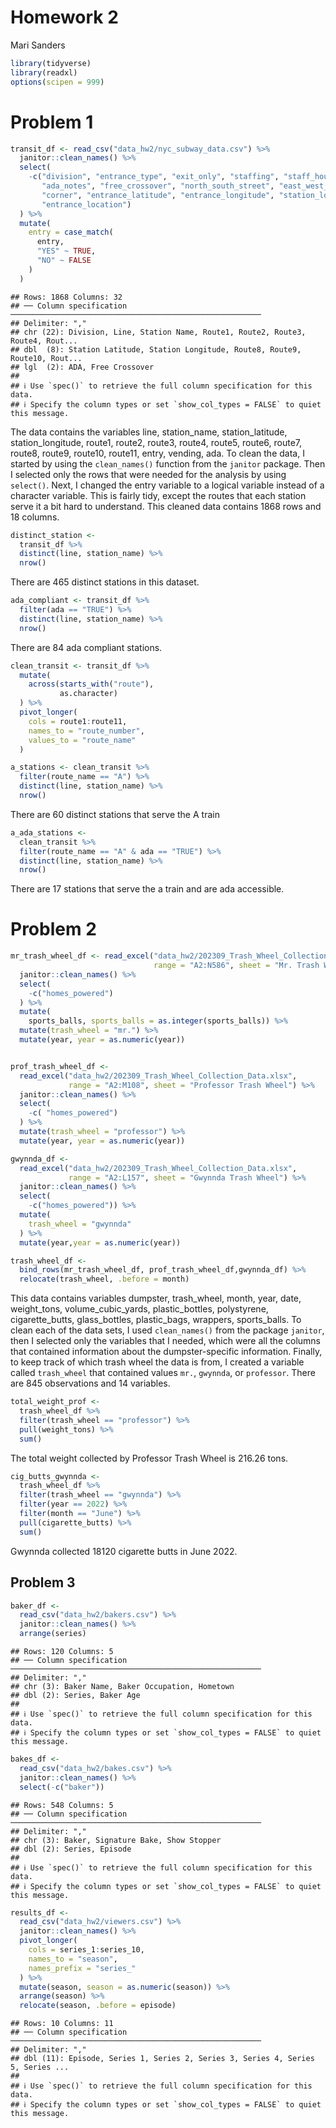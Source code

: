 Homework 2
================
Mari Sanders

``` r
library(tidyverse)
library(readxl)
options(scipen = 999)
```

# Problem 1

``` r
transit_df <- read_csv("data_hw2/nyc_subway_data.csv") %>% 
  janitor::clean_names() %>% 
  select(
    -c("division", "entrance_type", "exit_only", "staffing", "staff_hours",
       "ada_notes", "free_crossover", "north_south_street", "east_west_street", 
       "corner", "entrance_latitude", "entrance_longitude", "station_location", 
       "entrance_location")
  ) %>% 
  mutate(
    entry = case_match(
      entry, 
      "YES" ~ TRUE, 
      "NO" ~ FALSE
    )
  ) 
```

    ## Rows: 1868 Columns: 32
    ## ── Column specification ────────────────────────────────────────────────────────
    ## Delimiter: ","
    ## chr (22): Division, Line, Station Name, Route1, Route2, Route3, Route4, Rout...
    ## dbl  (8): Station Latitude, Station Longitude, Route8, Route9, Route10, Rout...
    ## lgl  (2): ADA, Free Crossover
    ## 
    ## ℹ Use `spec()` to retrieve the full column specification for this data.
    ## ℹ Specify the column types or set `show_col_types = FALSE` to quiet this message.

The data contains the variables line, station_name, station_latitude,
station_longitude, route1, route2, route3, route4, route5, route6,
route7, route8, route9, route10, route11, entry, vending, ada. To clean
the data, I started by using the `clean_names()` function from the
`janitor` package. Then I selected only the rows that were needed for
the analysis by using `select()`. Next, I changed the entry variable to
a logical variable instead of a character variable. This is fairly tidy,
except the routes that each station serve it a bit hard to understand.
This cleaned data contains 1868 rows and 18 columns.

``` r
distinct_station <- 
  transit_df %>%
  distinct(line, station_name) %>%
  nrow()
```

There are 465 distinct stations in this dataset.

``` r
ada_compliant <- transit_df %>% 
  filter(ada == "TRUE") %>% 
  distinct(line, station_name) %>% 
  nrow()
```

There are 84 ada compliant stations.

``` r
clean_transit <- transit_df %>% 
  mutate(
    across(starts_with("route"), 
           as.character)
  ) %>% 
  pivot_longer(
    cols = route1:route11,
    names_to = "route_number",
    values_to = "route_name"
  ) 
```

``` r
a_stations <- clean_transit %>% 
  filter(route_name == "A") %>%  
  distinct(line, station_name) %>%  
  nrow()
```

There are 60 distinct stations that serve the A train

``` r
a_ada_stations <- 
  clean_transit %>% 
  filter(route_name == "A" & ada == "TRUE") %>%  
  distinct(line, station_name) %>%  
  nrow()
```

There are 17 stations that serve the a train and are ada accessible.

# Problem 2

``` r
mr_trash_wheel_df <- read_excel("data_hw2/202309_Trash_Wheel_Collection_Data.xlsx", 
                                range = "A2:N586", sheet = "Mr. Trash Wheel") %>% 
  janitor::clean_names() %>% 
  select(
    -c("homes_powered")
  ) %>% 
  mutate(
    sports_balls, sports_balls = as.integer(sports_balls)) %>% 
  mutate(trash_wheel = "mr.") %>% 
  mutate(year, year = as.numeric(year))


prof_trash_wheel_df <- 
  read_excel("data_hw2/202309_Trash_Wheel_Collection_Data.xlsx", 
             range = "A2:M108", sheet = "Professor Trash Wheel") %>% 
  janitor::clean_names() %>% 
  select(
    -c( "homes_powered")
  ) %>% 
  mutate(trash_wheel = "professor") %>% 
  mutate(year, year = as.numeric(year))

gwynnda_df <- 
  read_excel("data_hw2/202309_Trash_Wheel_Collection_Data.xlsx", 
             range = "A2:L157", sheet = "Gwynnda Trash Wheel") %>% 
  janitor::clean_names() %>% 
  select(
    -c("homes_powered")) %>% 
  mutate(
    trash_wheel = "gwynnda"
  ) %>% 
  mutate(year,year = as.numeric(year))

trash_wheel_df <- 
  bind_rows(mr_trash_wheel_df, prof_trash_wheel_df,gwynnda_df) %>% 
  relocate(trash_wheel, .before = month)
```

This data contains variables dumpster, trash_wheel, month, year, date,
weight_tons, volume_cubic_yards, plastic_bottles, polystyrene,
cigarette_butts, glass_bottles, plastic_bags, wrappers, sports_balls. To
clean each of the data sets, I used `clean_names()` from the package
`janitor`, then I selected only the variables that I needed, which were
all the columns that contained information about the dumpster-specific
information. Finally, to keep track of which trash wheel the data is
from, I created a variable called `trash_wheel` that contained values
`mr.`, `gwynnda`, or `professor`. There are 845 observations and 14
variables.

``` r
total_weight_prof <- 
  trash_wheel_df %>% 
  filter(trash_wheel == "professor") %>% 
  pull(weight_tons) %>% 
  sum()
```

The total weight collected by Professor Trash Wheel is 216.26 tons.

``` r
cig_butts_gwynnda <- 
  trash_wheel_df %>% 
  filter(trash_wheel == "gwynnda") %>% 
  filter(year == 2022) %>% 
  filter(month == "June") %>% 
  pull(cigarette_butts) %>% 
  sum()
```

Gwynnda collected 18120 cigarette butts in June 2022.

## Problem 3

``` r
baker_df <- 
  read_csv("data_hw2/bakers.csv") %>% 
  janitor::clean_names() %>% 
  arrange(series)
```

    ## Rows: 120 Columns: 5
    ## ── Column specification ────────────────────────────────────────────────────────
    ## Delimiter: ","
    ## chr (3): Baker Name, Baker Occupation, Hometown
    ## dbl (2): Series, Baker Age
    ## 
    ## ℹ Use `spec()` to retrieve the full column specification for this data.
    ## ℹ Specify the column types or set `show_col_types = FALSE` to quiet this message.

``` r
bakes_df <- 
  read_csv("data_hw2/bakes.csv") %>%
  janitor::clean_names() %>% 
  select(-c("baker"))
```

    ## Rows: 548 Columns: 5
    ## ── Column specification ────────────────────────────────────────────────────────
    ## Delimiter: ","
    ## chr (3): Baker, Signature Bake, Show Stopper
    ## dbl (2): Series, Episode
    ## 
    ## ℹ Use `spec()` to retrieve the full column specification for this data.
    ## ℹ Specify the column types or set `show_col_types = FALSE` to quiet this message.

``` r
results_df <- 
  read_csv("data_hw2/viewers.csv") %>% 
  janitor::clean_names() %>% 
  pivot_longer(
    cols = series_1:series_10,
    names_to = "season", 
    names_prefix = "series_"
  ) %>% 
  mutate(season, season = as.numeric(season)) %>% 
  arrange(season) %>% 
  relocate(season, .before = episode)
```

    ## Rows: 10 Columns: 11
    ## ── Column specification ────────────────────────────────────────────────────────
    ## Delimiter: ","
    ## dbl (11): Episode, Series 1, Series 2, Series 3, Series 4, Series 5, Series ...
    ## 
    ## ℹ Use `spec()` to retrieve the full column specification for this data.
    ## ℹ Specify the column types or set `show_col_types = FALSE` to quiet this message.
